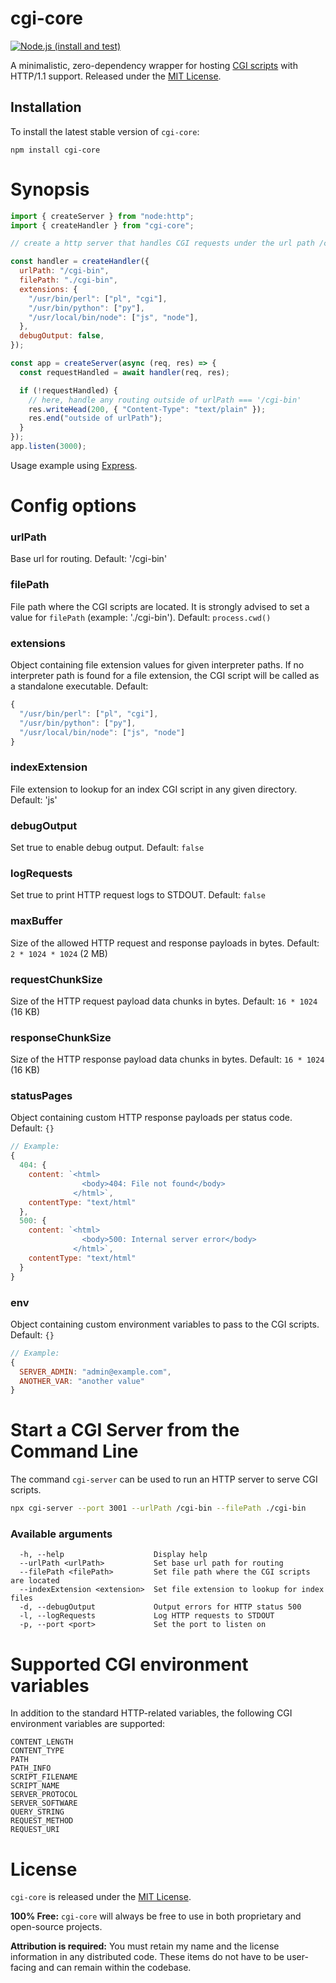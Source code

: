 # cgi-core

[![Node.js (install and test)](https://github.com/lfortin/node-cgi-core/actions/workflows/node.js.yml/badge.svg?event=push)](https://github.com/lfortin/node-cgi-core/actions/workflows/node.js.yml)

A minimalistic, zero-dependency wrapper for hosting [CGI scripts](https://github.com/lfortin/node-cgi-core/blob/master/sample-scripts.md) with HTTP/1.1 support. Released under the [MIT License](https://opensource.org/license/mit).

## Installation

To install the latest stable version of `cgi-core`:

    npm install cgi-core

# Synopsis

```javascript
import { createServer } from "node:http";
import { createHandler } from "cgi-core";

// create a http server that handles CGI requests under the url path /cgi-bin

const handler = createHandler({
  urlPath: "/cgi-bin",
  filePath: "./cgi-bin",
  extensions: {
    "/usr/bin/perl": ["pl", "cgi"],
    "/usr/bin/python": ["py"],
    "/usr/local/bin/node": ["js", "node"],
  },
  debugOutput: false,
});

const app = createServer(async (req, res) => {
  const requestHandled = await handler(req, res);

  if (!requestHandled) {
    // here, handle any routing outside of urlPath === '/cgi-bin'
    res.writeHead(200, { "Content-Type": "text/plain" });
    res.end("outside of urlPath");
  }
});
app.listen(3000);
```

Usage example using [Express](https://github.com/lfortin/node-cgi-core/blob/master/express.md).

# Config options

### urlPath

Base url for routing. Default: '/cgi-bin'

### filePath

File path where the CGI scripts are located. It is strongly advised to set a value for `filePath` (example: './cgi-bin'). Default: `process.cwd()`

### extensions

Object containing file extension values for given interpreter paths. If no interpreter path is found for a file extension, the CGI script will be called as a standalone executable.
Default:

```javascript
{
  "/usr/bin/perl": ["pl", "cgi"],
  "/usr/bin/python": ["py"],
  "/usr/local/bin/node": ["js", "node"]
}
```

### indexExtension

File extension to lookup for an index CGI script in any given directory. Default: 'js'

### debugOutput

Set true to enable debug output. Default: `false`

### logRequests

Set true to print HTTP request logs to STDOUT. Default: `false`

### maxBuffer

Size of the allowed HTTP request and response payloads in bytes. Default: `2 * 1024 * 1024` (2 MB)

### requestChunkSize

Size of the HTTP request payload data chunks in bytes. Default: `16 * 1024` (16 KB)

### responseChunkSize

Size of the HTTP response payload data chunks in bytes. Default: `16 * 1024` (16 KB)

### statusPages

Object containing custom HTTP response payloads per status code. Default: `{}`

```javascript
// Example:
{
  404: {
    content: `<html>
                <body>404: File not found</body>
              </html>`,
    contentType: "text/html"
  },
  500: {
    content: `<html>
                <body>500: Internal server error</body>
              </html>`,
    contentType: "text/html"
  }
}
```

### env

Object containing custom environment variables to pass to the CGI scripts. Default: `{}`

```javascript
// Example:
{
  SERVER_ADMIN: "admin@example.com",
  ANOTHER_VAR: "another value"
}
```

# Start a CGI Server from the Command Line

The command `cgi-server` can be used to run an HTTP server to serve CGI scripts.

```bash
npx cgi-server --port 3001 --urlPath /cgi-bin --filePath ./cgi-bin
```

### Available arguments

```
  -h, --help                    Display help
  --urlPath <urlPath>           Set base url path for routing
  --filePath <filePath>         Set file path where the CGI scripts are located
  --indexExtension <extension>  Set file extension to lookup for index files
  -d, --debugOutput             Output errors for HTTP status 500
  -l, --logRequests             Log HTTP requests to STDOUT
  -p, --port <port>             Set the port to listen on
```

# Supported CGI environment variables

In addition to the standard HTTP-related variables, the following CGI environment variables are supported:

```
CONTENT_LENGTH
CONTENT_TYPE
PATH
PATH_INFO
SCRIPT_FILENAME
SCRIPT_NAME
SERVER_PROTOCOL
SERVER_SOFTWARE
QUERY_STRING
REQUEST_METHOD
REQUEST_URI
```

# License

`cgi-core` is released under the [MIT License](https://github.com/lfortin/node-cgi-core/blob/master/LICENSE).

**100% Free:** `cgi-core` will always be free to use in both proprietary and open-source projects.

**Attribution is required:** You must retain my name and the license information in any distributed code. These items do not have to be user-facing and can remain within the codebase.
